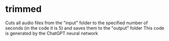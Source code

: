 # trimmed
Cuts all audio files from the "input" folder to the specified number of seconds (in the code it is 5) and saves them to the "output" folder         This code is generated by the ChatGPT neural network
